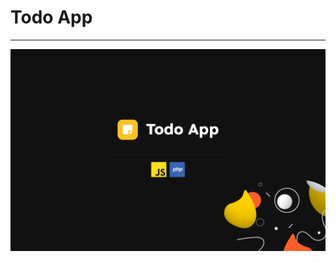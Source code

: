 # Todo App
<hr>

<img src="https://raw.githubusercontent.com/yh9alek/miscellaneous/d175ce2554fd4aea06ad0681c34f742de055a8e5/src/todo-app-project/banner.png">
